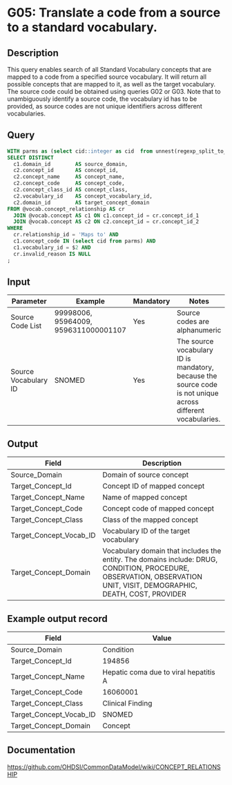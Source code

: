 <!---
Group:general
Name:G05 Translate a code from a source to a standard vocabulary
Author:Patrick Ryan
CDM Version: 5.3
-->

# G05: Translate a code from a source to a standard vocabulary.

## Description
This query enables search of all Standard Vocabulary concepts that are mapped to a code from a specified source vocabulary. It will return all possible concepts that are mapped to it, as well as the target vocabulary. The source code could be obtained using queries G02 or G03.
Note that to unambiguously identify a source code, the vocabulary id has to be provided, as source codes are not unique identifiers across different vocabularies.

## Query
```sql
WITH parms as (select cid::integer as cid  from unnest(regexp_split_to_array( nullif($1::text, '')::text, '\s*,\s*')) as cid) 
SELECT DISTINCT
  c1.domain_id        AS source_domain,
  c2.concept_id       AS concept_id,
  c2.concept_name     AS concept_name,
  c2.concept_code     AS concept_code,
  c2.concept_class_id AS concept_class,
  c2.vocabulary_id    AS concept_vocabulary_id,
  c2.domain_id        AS target_concept_domain
FROM @vocab.concept_relationship AS cr
  JOIN @vocab.concept AS c1 ON c1.concept_id = cr.concept_id_1
  JOIN @vocab.concept AS c2 ON c2.concept_id = cr.concept_id_2
WHERE
  cr.relationship_id = 'Maps to' AND
  c1.concept_code IN (select cid from parms) AND
  c1.vocabulary_id = $2 AND
  cr.invalid_reason IS NULL
;
```

## Input

| Parameter |  Example |  Mandatory |  Notes |
| --- | --- | --- | --- |
|  Source Code List |  99998006, 95964009, 9596311000001107|  Yes |  Source codes are alphanumeric |
|  Source Vocabulary ID |  SNOMED|  Yes | The source vocabulary ID is mandatory, because the source code is not unique across different vocabularies. |

## Output

|  Field |  Description |
| --- | --- |
|  Source_Domain |  Domain of source concept |
|  Target_Concept_Id |  Concept ID of mapped concept |
|  Target_Concept_Name |  Name of mapped concept |
|  Target_Concept_Code |  Concept code of mapped concept |
|  Target_Concept_Class |  Class of the mapped concept |
|  Target_Concept_Vocab_ID |  Vocabulary ID of the target vocabulary |
|  Target_Concept_Domain |  Vocabulary domain that includes the entity. The domains include: DRUG, CONDITION, PROCEDURE, OBSERVATION, OBSERVATION UNIT, VISIT, DEMOGRAPHIC, DEATH, COST, PROVIDER |

## Example output record

| Field |  Value |
| --- | --- |
|  Source_Domain |  Condition |
|  Target_Concept_Id |  194856 |
|  Target_Concept_Name |  Hepatic coma due to viral hepatitis A |
|  Target_Concept_Code |  16060001 |
|  Target_Concept_Class |  Clinical Finding |
|  Target_Concept_Vocab_ID |  SNOMED |
|  Target_Concept_Domain |  Concept |

## Documentation
https://github.com/OHDSI/CommonDataModel/wiki/CONCEPT_RELATIONSHIP
